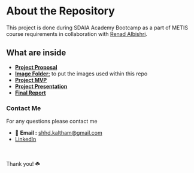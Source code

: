 # About the Repository 
This project is done during SDAIA Academy Bootcamp as a part of METIS course requirements in collaboration with [Renad Albishri](https://github.com/renad-albishri).
## What are inside 
- [**Project Proposal**](Image_Captioning_Proposal.md)
- [**Image Folder:**](/Image) to put the images used within this repo
- [**Project MVP**](Image_Captioning_MVP.md)
- [**Project Presentation**](Image_Captioning_Slides.pdf)
- [**Final Report**](Image_Captioning_Final_Report.md)

### Contact Me
For any questions please contact me <br/>
- 📧 **Email :** shhd.kaltham@gmail.com <br/>
- [LinkedIn](www.linkedin.com/in/shahad-alkaltham)

<br/><br/>
Thank you! ☘️
